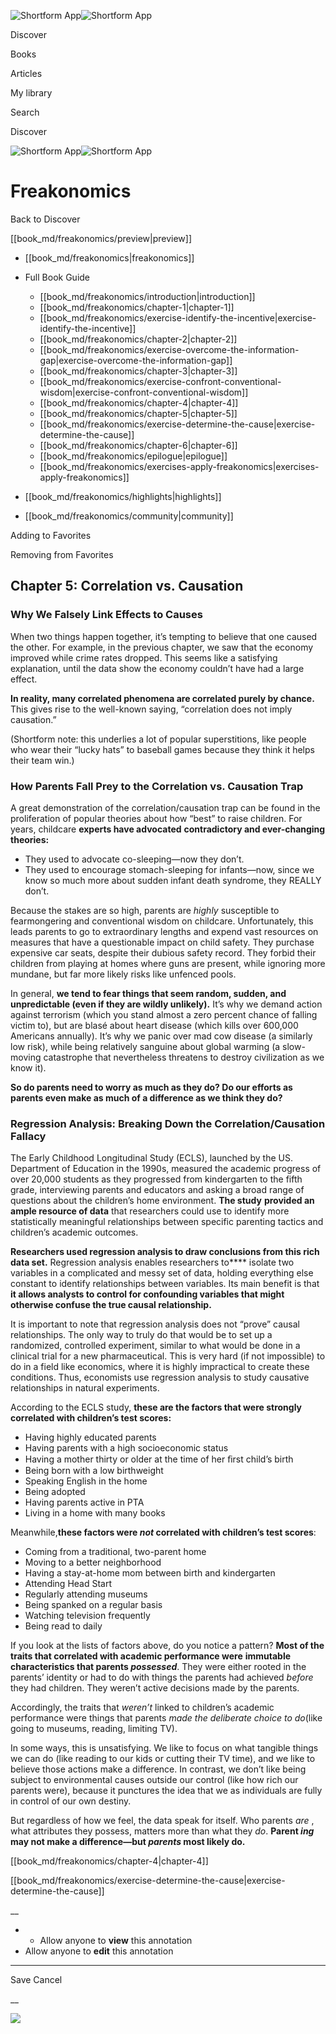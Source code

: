 ![Shortform App](/img/logo.36a2399e.svg)![Shortform App](/img/logo-dark.70c1b072.svg)

Discover

Books

Articles

My library

Search

Discover

![Shortform App](/img/logo.36a2399e.svg)![Shortform App](/img/logo-dark.70c1b072.svg)

# Freakonomics

Back to Discover

[[book_md/freakonomics/preview|preview]]

  * [[book_md/freakonomics|freakonomics]]
  * Full Book Guide

    * [[book_md/freakonomics/introduction|introduction]]
    * [[book_md/freakonomics/chapter-1|chapter-1]]
    * [[book_md/freakonomics/exercise-identify-the-incentive|exercise-identify-the-incentive]]
    * [[book_md/freakonomics/chapter-2|chapter-2]]
    * [[book_md/freakonomics/exercise-overcome-the-information-gap|exercise-overcome-the-information-gap]]
    * [[book_md/freakonomics/chapter-3|chapter-3]]
    * [[book_md/freakonomics/exercise-confront-conventional-wisdom|exercise-confront-conventional-wisdom]]
    * [[book_md/freakonomics/chapter-4|chapter-4]]
    * [[book_md/freakonomics/chapter-5|chapter-5]]
    * [[book_md/freakonomics/exercise-determine-the-cause|exercise-determine-the-cause]]
    * [[book_md/freakonomics/chapter-6|chapter-6]]
    * [[book_md/freakonomics/epilogue|epilogue]]
    * [[book_md/freakonomics/exercises-apply-freakonomics|exercises-apply-freakonomics]]
  * [[book_md/freakonomics/highlights|highlights]]
  * [[book_md/freakonomics/community|community]]



Adding to Favorites 

Removing from Favorites 

## Chapter 5: Correlation vs. Causation

### Why We Falsely Link Effects to Causes

When two things happen together, it’s tempting to believe that one caused the other. For example, in the previous chapter, we saw that the economy improved while crime rates dropped. This seems like a satisfying explanation, until the data show the economy couldn’t have had a large effect.

**In reality, many correlated phenomena are correlated purely by chance.** This gives rise to the well-known saying, “correlation does not imply causation.”

(Shortform note: this underlies a lot of popular superstitions, like people who wear their “lucky hats” to baseball games because they think it helps their team win.)

### How Parents Fall Prey to the Correlation vs. Causation Trap

A great demonstration of the correlation/causation trap can be found in the proliferation of popular theories about how “best” to raise children. For years, childcare **experts have advocated** **contradictory and ever-changing theories:**

  * They used to advocate co-sleeping—now they don’t.
  * They used to encourage stomach-sleeping for infants—now, since we know so much more about sudden infant death syndrome, they REALLY don’t.



Because the stakes are so high, parents are _highly_ susceptible to fearmongering and conventional wisdom on childcare. Unfortunately, this leads parents to go to extraordinary lengths and expend vast resources on measures that have a questionable impact on child safety. They purchase expensive car seats, despite their dubious safety record. They forbid their children from playing at homes where guns are present, while ignoring more mundane, but far more likely risks like unfenced pools.

In general, **we tend to fear things that seem random, sudden, and unpredictable (even if they are wildly unlikely).** It’s why we demand action against terrorism (which you stand almost a zero percent chance of falling victim to), but are blasé about heart disease (which kills over 600,000 Americans annually). It’s why we panic over mad cow disease (a similarly low risk), while being relatively sanguine about global warming (a slow-moving catastrophe that nevertheless threatens to destroy civilization as we know it).

**So do parents need to worry as much as they do? Do our efforts as parents even make as much of a difference as we think they do?**

### Regression Analysis: Breaking Down the Correlation/Causation Fallacy

The Early Childhood Longitudinal Study (ECLS), launched by the US. Department of Education in the 1990s, measured the academic progress of over 20,000 students as they progressed from kindergarten to the fifth grade, interviewing parents and educators and asking a broad range of questions about the children’s home environment. **The study** **provided an ample resource of data** that researchers could use to identify more statistically meaningful relationships between specific parenting tactics and children’s academic outcomes.

**Researchers used regression analysis to draw conclusions from this rich data set.** Regression analysis enables researchers to**** isolate two variables in a complicated and messy set of data, holding everything else constant to identify relationships between variables. Its main benefit is that **it allows analysts to control for confounding variables that might otherwise confuse the true causal relationship.**

It is important to note that regression analysis does not “prove” causal relationships. The only way to truly do that would be to set up a randomized, controlled experiment, similar to what would be done in a clinical trial for a new pharmaceutical. This is very hard (if not impossible) to do in a field like economics, where it is highly impractical to create these conditions. Thus, economists use regression analysis to study causative relationships in natural experiments.

According to the ECLS study, **these are the factors that were strongly correlated with children’s test scores:**

  * Having highly educated parents
  * Having parents with a high socioeconomic status
  * Having a mother thirty or older at the time of her ﬁrst child’s birth
  * Being born with a low birthweight
  * Speaking English in the home
  * Being adopted
  * Having parents active in PTA
  * Living in a home with many books



Meanwhile,**these factors were _not_ correlated with children’s test scores**:

  * Coming from a traditional, two-parent home
  * Moving to a better neighborhood
  * Having a stay-at-home mom between birth and kindergarten
  * Attending Head Start
  * Regularly attending museums
  * Being spanked on a regular basis
  * Watching television frequently
  * Being read to daily



If you look at the lists of factors above, do you notice a pattern? **Most of the traits that correlated with academic performance were** **immutable characteristics that parents _possessed_**. They were either rooted in the parents’ identity or had to do with things the parents had achieved _before_ they had children. They weren’t active decisions made by the parents.

Accordingly, the traits that _weren’t_ linked to children’s academic performance were things that parents _made the deliberate choice to do_(like going to museums, reading, limiting TV).

In some ways, this is unsatisfying. We like to focus on what tangible things we can do (like reading to our kids or cutting their TV time), and we like to believe those actions make a difference. In contrast, we don’t like being subject to environmental causes outside our control (like how rich our parents were), because it punctures the idea that we as individuals are fully in control of our own destiny.

But regardless of how we feel, the data speak for itself. Who parents _are_ , what attributes they possess, matters more than what they _do_. **Parent _ing_ may not make a difference—but _parents_ most likely do.**

[[book_md/freakonomics/chapter-4|chapter-4]]

[[book_md/freakonomics/exercise-determine-the-cause|exercise-determine-the-cause]]

__

  *   * Allow anyone to **view** this annotation
  * Allow anyone to **edit** this annotation



* * *

Save Cancel

__




![](https://bat.bing.com/action/0?ti=56018282&Ver=2&mid=65bb2066-aa54-454e-81d8-8825dd0d53bb&sid=49fff5b0636c11eeb9c611038afc8668&vid=4a005010636c11ee80c703d4c4a7acd5&vids=0&msclkid=N&pi=0&lg=en-US&sw=800&sh=600&sc=24&nwd=1&tl=Shortform%20%7C%20Freakonomics&p=https%3A%2F%2Fwww.shortform.com%2Fapp%2Fbook%2Ffreakonomics%2Fchapter-5&r=&lt=432&evt=pageLoad&sv=1&rn=99401)
